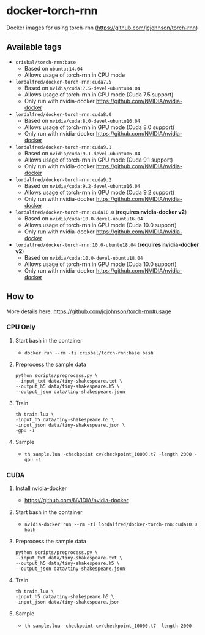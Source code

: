 # docker-torch-rnn

Docker images for using torch-rnn (https://github.com/jcjohnson/torch-rnn)

## Available tags

* `crisbal/torch-rnn:base`
    * Based on `ubuntu:14.04`
    * Allows usage of torch-rnn in CPU mode
* `lordalfred/docker-torch-rnn:cuda7.5`
    * Based on `nvidia/cuda:7.5-devel-ubuntu14.04`
    * Allows usage of torch-rnn in GPU mode (Cuda 7.5 support)
    * Only run with nvidia-docker https://github.com/NVIDIA/nvidia-docker
* `lordalfred/docker-torch-rnn:cuda8.0`
    * Based on `nvidia/cuda:8.0-devel-ubuntu16.04`
    * Allows usage of torch-rnn in GPU mode (Cuda 8.0 support)
    * Only run with nvidia-docker https://github.com/NVIDIA/nvidia-docker
* `lordalfred/docker-torch-rnn:cuda9.1`
    * Based on `nvidia/cuda:9.1-devel-ubuntu16.04`
    * Allows usage of torch-rnn in GPU mode (Cuda 9.1 support)
    * Only run with nvidia-docker https://github.com/NVIDIA/nvidia-docker
* `lordalfred/docker-torch-rnn:cuda9.2`
    * Based on `nvidia/cuda:9.2-devel-ubuntu16.04`
    * Allows usage of torch-rnn in GPU mode (Cuda 9.2 support)
    * Only run with nvidia-docker https://github.com/NVIDIA/nvidia-docker
* `lordalfred/docker-torch-rnn:cuda10.0` (**requires nvidia-docker v2**)
    * Based on `nvidia/cuda:10.0-devel-ubuntu16.04`
    * Allows usage of torch-rnn in GPU mode (Cuda 10.0 support)
    * Only run with nvidia-docker https://github.com/NVIDIA/nvidia-docker
* `lordalfred/docker-torch-rnn:10.0-ubuntu18.04` (**requires nvidia-docker v2**)
    * Based on `nvidia/cuda:10.0-devel-ubuntu18.04`
    * Allows usage of torch-rnn in GPU mode (Cuda 10.0 support)
    * Only run with nvidia-docker https://github.com/NVIDIA/nvidia-docker

## How to

More details here: https://github.com/jcjohnson/torch-rnn#usage

### CPU Only

1. Start bash in the container
    * `docker run --rm -ti crisbal/torch-rnn:base bash`

2. Preprocess the sample data

    ```
    python scripts/preprocess.py \
    --input_txt data/tiny-shakespeare.txt \
    --output_h5 data/tiny-shakespeare.h5 \
    --output_json data/tiny-shakespeare.json
    ```

3. Train

    ```
    th train.lua \
    -input_h5 data/tiny-shakespeare.h5 \
    -input_json data/tiny-shakespeare.json \
    -gpu -1
    ```

4. Sample
    * `th sample.lua -checkpoint cv/checkpoint_10000.t7 -length 2000 -gpu -1`

### CUDA

1. Install nvidia-docker
    * https://github.com/NVIDIA/nvidia-docker
2. Start bash in the container
    * `nvidia-docker run --rm -ti lordalfred/docker-torch-rnn:cuda10.0 bash`
3. Preprocess the sample data

    ```
    python scripts/preprocess.py \
    --input_txt data/tiny-shakespeare.txt \
    --output_h5 data/tiny-shakespeare.h5 \
    --output_json data/tiny-shakespeare.json
    ```

4. Train

    ```
    th train.lua \
    -input_h5 data/tiny-shakespeare.h5 \
    -input_json data/tiny-shakespeare.json
    ```

5. Sample
    * `th sample.lua -checkpoint cv/checkpoint_10000.t7 -length 2000`
